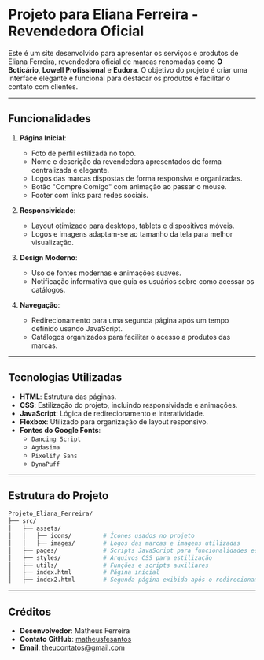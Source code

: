 # **Projeto para Eliana Ferreira - Revendedora Oficial**

Este é um site desenvolvido para apresentar os serviços e produtos de Eliana Ferreira, revendedora oficial de marcas renomadas como **O Boticário**, **Lowell Profissional** e **Eudora**. O objetivo do projeto é criar uma interface elegante e funcional para destacar os produtos e facilitar o contato com clientes.

---

## **Funcionalidades**

1. **Página Inicial**:
   - Foto de perfil estilizada no topo.
   - Nome e descrição da revendedora apresentados de forma centralizada e elegante.
   - Logos das marcas dispostas de forma responsiva e organizadas.
   - Botão "Compre Comigo" com animação ao passar o mouse.
   - Footer com links para redes sociais.

2. **Responsividade**:
   - Layout otimizado para desktops, tablets e dispositivos móveis.
   - Logos e imagens adaptam-se ao tamanho da tela para melhor visualização.

3. **Design Moderno**:
   - Uso de fontes modernas e animações suaves.
   - Notificação informativa que guia os usuários sobre como acessar os catálogos.

4. **Navegação**:
   - Redirecionamento para uma segunda página após um tempo definido usando JavaScript.
   - Catálogos organizados para facilitar o acesso a produtos das marcas.

---

## **Tecnologias Utilizadas**

- **HTML**: Estrutura das páginas.
- **CSS**: Estilização do projeto, incluindo responsividade e animações.
- **JavaScript**: Lógica de redirecionamento e interatividade.
- **Flexbox**: Utilizado para organização de layout responsivo.
- **Fontes do Google Fonts**:
  - `Dancing Script`
  - `Agdasima`
  - `Pixelify Sans`
  - `DynaPuff`

---

## **Estrutura do Projeto**

```bash
Projeto_Eliana_Ferreira/
├── src/
│   ├── assets/
│   │   ├── icons/         # Ícones usados no projeto
│   │   ├── images/        # Logos das marcas e imagens utilizadas
│   ├── pages/             # Scripts JavaScript para funcionalidades específicas
│   ├── styles/            # Arquivos CSS para estilização
│   ├── utils/             # Funções e scripts auxiliares
│   ├── index.html         # Página inicial
│   ├── index2.html        # Segunda página exibida após o redirecionamento
```

---

## **Créditos**

- **Desenvolvedor**: Matheus Ferreira  
- **Contato GitHub**: [matheusfesantos](https://github.com/matheusfesantos)  
- **Email**: theucontatos@gmail.com  